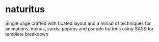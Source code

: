 # naturitus
Single page crafted with floated layout and a miriad of techniques for animations, menus, cards, popups and pseudo buttons using SASS for template breakdown
